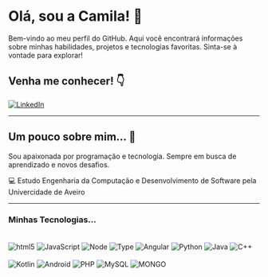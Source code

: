 # Olá, sou a Camila! 👋

Bem-vindo ao meu perfil do GitHub. Aqui você encontrará informações sobre minhas habilidades, projetos e tecnologias favoritas. Sinta-se à vontade para explorar!



 
## Venha me conhecer! 👇

[![LinkedIn](https://img.shields.io/badge/LinkedIn-0077B5?style=for-the-badge&logo=linkedin&logoColor=white)](https://www.linkedin.com/in/camila-gomes-8b647320b/)

---

## Um pouco sobre mim... 🌟

Sou apaixonada por programação e tecnologia. Sempre em busca de aprendizado e novos desafios.

💻 Estudo Engenharia da Computação e Desenvolvimento de Software pela Univercidade de Aveiro





---


### Minhas Tecnologias...

<div stule="display: inline_block"><br/>
<img align = "center" alt="html5" src="https://img.shields.io/badge/HTML5-E34F26?style=for-the-badge&logo=html5&logoColor=white" /> 

<img align = "center" alt="JavaScript" src="https://img.shields.io/badge/JavaScript-323330?style=for-the-badge&logo=javascript&logoColor=F7DF1E"/>

<img align = "center" alt="Node" src="https://img.shields.io/badge/Node.js-43853D?style=for-the-badge&logo=node.js&logoColor=white" /> 

<img align = "center" alt="Type" src="https://img.shields.io/badge/TypeScript-007ACC?style=for-the-badge&logo=typescript&logoColor=white" /> 

<img align = "center" alt="Angular" src="https://img.shields.io/badge/AngularJS-E23237?style=for-the-badge&logo=angularjs&logoColor=white" />

<img align = "center" alt="Python" src="https://img.shields.io/badge/Python-14354C?style=for-the-badge&logo=python&logoColor=white" /> 

<img align = "center" alt="Java" src="https://img.shields.io/badge/Java-ED8B00?style=for-the-badge&logo=openjdk&logoColor=white" /> 

<img align = "center" alt="C++" src="https://img.shields.io/badge/C%2B%2B-00599C?style=for-the-badge&logo=c%2B%2B&logoColor=white" /> 


</div>

<div stule="display: inline_block"><br/>
 
<img align = "center" alt="Kotlin" src="https://img.shields.io/badge/Kotlin-0095D5?&style=for-the-badge&logo=kotlin&logoColor=white" /> 

<img align = "center" alt="Android" src="https://img.shields.io/badge/Android_Studio-3DDC84?style=for-the-badge&logo=android-studio&logoColor=white" /> 

<img align = "center" alt="PHP" src="https://img.shields.io/badge/PHP-777BB4?style=for-the-badge&logo=php&logoColor=white" /> 

<img align = "center" alt="MySQL" src="https://img.shields.io/badge/MySQL-005C84?style=for-the-badge&logo=mysql&logoColor=white"/> 

<img align = "center" alt="MONGO" src="https://img.shields.io/badge/MongoDB-4EA94B?style=for-the-badge&logo=mongodb&logoColor=white"/> 


 
</div>



